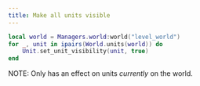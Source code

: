 ```yaml
---
title: Make all units visible
---
```



```lua
local world = Managers.world:world("level_world")
for _, unit in ipairs(World.units(world)) do	
    Unit.set_unit_visibility(unit, true)
end
```

NOTE: Only has an effect on units _currently_ on the world.
